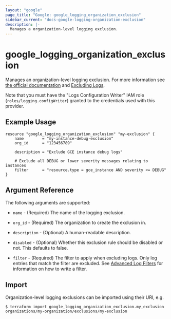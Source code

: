 ```yaml
---
layout: "google"
page_title: "Google: google_logging_organization_exclusion"
sidebar_current: "docs-google-logging-organization-exclusion"
description: |-
  Manages a organization-level logging exclusion.
---
```


# google\_logging\_organization\_exclusion

Manages an organization-level logging exclusion. For more information see
[the official documentation](https://cloud.google.com/logging/docs/) and
[Excluding Logs](https://cloud.google.com/logging/docs/exclusions).

Note that you must have the "Logs Configuration Writer" IAM role (`roles/logging.configWriter`)
granted to the credentials used with this provider.

## Example Usage

```hcl
resource "google_logging_organization_exclusion" "my-exclusion" {
    name        = "my-instance-debug-exclusion"
    org_id      = "123456789"

    description = "Exclude GCE instance debug logs"

    # Exclude all DEBUG or lower severity messages relating to instances
    filter      = "resource.type = gce_instance AND severity <= DEBUG"
}
```

## Argument Reference

The following arguments are supported:

* `name` - (Required) The name of the logging exclusion.

* `org_id` - (Required) The organization to create the exclusion in.

* `description` - (Optional) A human-readable description.

* `disabled` - (Optional) Whether this exclusion rule should be disabled or not. This defaults to
    false.

* `filter` - (Required) The filter to apply when excluding logs. Only log entries that match the filter are excluded.
    See [Advanced Log Filters](https://cloud.google.com/logging/docs/view/advanced-filters) for information on how to
    write a filter.

## Import

Organization-level logging exclusions can be imported using their URI, e.g.

```
$ terraform import google_logging_organization_exclusion.my_exclusion organizations/my-organization/exclusions/my-exclusion
```
